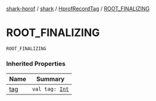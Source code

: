 [shark-hprof](../../index.md) / [shark](../index.md) / [HprofRecordTag](index.md) / [ROOT_FINALIZING](./-r-o-o-t_-f-i-n-a-l-i-z-i-n-g.md)

# ROOT_FINALIZING

`ROOT_FINALIZING`

### Inherited Properties

| Name | Summary |
|---|---|
| [tag](tag.md) | `val tag: `[`Int`](https://kotlinlang.org/api/latest/jvm/stdlib/kotlin/-int/index.html) |

